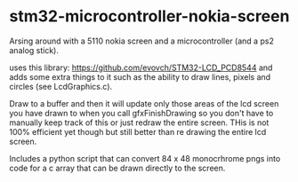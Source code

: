 # stm32-microcontroller-nokia-screen
Arsing around with a 5110 nokia screen and a microcontroller (and a ps2 analog stick).

uses this library: https://github.com/evovch/STM32-LCD_PCD8544 and adds some extra things to it such as the ability to draw lines, pixels and circles (see LcdGraphics.c).

Draw to a buffer and then it will update only those areas of the lcd screen you have drawn to when you call gfxFinishDrawing so you don't have to manually keep track of this or just redraw the entire screen. THis is not 100% efficient yet though but still better than
re drawing the entire lcd screen.

Includes a python script that can convert 84 x 48 monocrhrome pngs into code for a c array that can be drawn directly to the screen.
